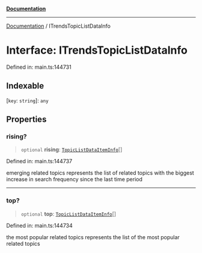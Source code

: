 [**Documentation**](../README.md)

***

[Documentation](../README.md) / ITrendsTopicListDataInfo

# Interface: ITrendsTopicListDataInfo

Defined in: main.ts:144731

## Indexable

\[`key`: `string`\]: `any`

## Properties

### rising?

> `optional` **rising**: [`TopicListDataItemInfo`](../classes/TopicListDataItemInfo.md)[]

Defined in: main.ts:144737

emerging related topics
represents the list of related topics with the biggest increase in search frequency since the last time period

***

### top?

> `optional` **top**: [`TopicListDataItemInfo`](../classes/TopicListDataItemInfo.md)[]

Defined in: main.ts:144734

the most popular related topics
represents the list of the most popular related topics
